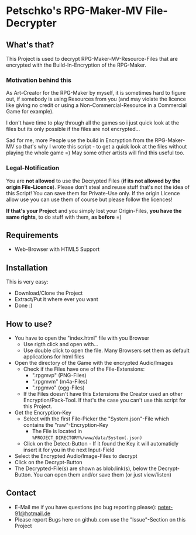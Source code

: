 # Petschko's RPG-Maker-MV File-Decrypter

## What's that?

This Project is used to decrypt RPG-Maker-MV-Resource-Files that are encrypted with the Build-In-Encryption of the RPG-Maker.

### Motivation behind this
As Art-Creator for the RPG-Maker by myself, it is sometimes hard to figure out, if somebody is using Resources from you (and may violate the licence like giving no credit or using a Non-Commercial-Resource in a Commercial Game for example).

I don't have time to play through all the games so i just quick look at the files but its only possible if the files are not encrypted...

Sad for me, more People use the build in Encryption from the RPG-Maker-MV so that's why I wrote this script - to get a quick look at the files without playing the whole game =) May some other artists will find this useful too.

### Legal-Notification
You are **not allowed** to use the Decrypted Files (**if its not allowed by the origin File-Licence**).
Please don't steal and reuse stuff that's not the idea of this Script!
You can save them for Private-Use only. If the origin Licence allow use you can use them of course but please follow the licences!

**If that's your Project** and you simply lost your Origin-Files, **you have the same rights**, to do stuff with them, **as before** =)

## Requirements
- Web-Browser with HTML5 Support

## Installation

This is very easy:

- Download/Clone the Project
- Extract/Put it where ever you want
- Done :)

## How to use?

- You have to open the "index.html" file with you Browser
  - Use rigth click and open with...
  - Use double click to open the file. Many Browsers set them as default applications for html files
- Open the directory of the Game with the encrypted Audio/Images
  - Check if the Files have one of the File-Extensions:
    - ".rpgmvp" (PNG-Files)
    - ".rpgmvm" (m4a-Files)
    - ".rpgmvo" (ogg-Files)
  - If the Files doesn't have this Extensions the Creator used an other Encryption/Pack-Tool. If that's the case you can't use this script for this Project.
- Get the Encryption-Key
  - Select with the first File-Picker the "System.json"-File which contains the "raw"-Encryption-Key
    - The File is located in `%PROJECT_DIRECTORY%/www/data/System(.json)`
  - Click on the Detect-Button - If it found the Key it will automaticly insert it for you in the next Input-Field
- Select the Encrypted Audio/Image-Files to decrypt
- Click on the Decrypt-Button
- The Decrypted-File(s) are shown as blob:link(s), below the Decrypt-Button. You can open them and/or save them (or just view/listen)

## Contact

- E-Mail me if you have questions (no bug reporting please): peter-91@hotmail.de
- Please report Bugs here on github.com use the "Issue"-Section on this Project
